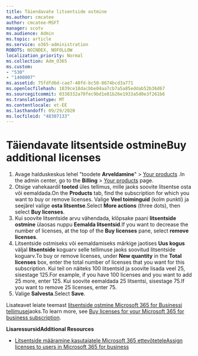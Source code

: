 ```yaml
---
title: Täiendavate litsentside ostmine
ms.author: cmcatee
author: cmcatee-MSFT
manager: scotv
ms.audience: Admin
ms.topic: article
ms.service: o365-administration
ROBOTS: NOINDEX, NOFOLLOW
localization_priority: Normal
ms.collection: Adm_O365
ms.custom:
- "530"
- "1400007"
ms.assetid: 75fdfd6d-cae7-40fd-bc50-8674bcd3a771
ms.openlocfilehash: 1039ce18dacbbe04aa7cb7a5a85eddab52b36d67
ms.sourcegitcommit: 0338332a70fec9bd1e81b26e1933a5d0e3f261b6
ms.translationtype: MT
ms.contentlocale: et-EE
ms.lasthandoff: 09/29/2020
ms.locfileid: "48307133"
---
```

# <a name="buy-additional-licenses"></a><span data-ttu-id="78be4-102">Täiendavate litsentside ostmine</span><span class="sxs-lookup"><span data-stu-id="78be4-102">Buy additional licenses</span></span>

1. <span data-ttu-id="78be4-103">Avage halduskeskus lehel "toodete **Arveldamine**"  >  [Your products](https://go.microsoft.com/fwlink/p/?linkid=842054) .</span><span class="sxs-lookup"><span data-stu-id="78be4-103">In the admin center, go to the **Billing** > [Your products](https://go.microsoft.com/fwlink/p/?linkid=842054) page.</span></span>
2. <span data-ttu-id="78be4-104">Otsige vahekaardil **tooted** üles tellimus, mille jaoks soovite litsentse osta või eemaldada.</span><span class="sxs-lookup"><span data-stu-id="78be4-104">On the **Products** tab, find the subscription for which you want to buy or remove licenses.</span></span> <span data-ttu-id="78be4-105">Valige **Veel toiminguid** (kolm punkti) ja seejärel valige **osta litsentse**.</span><span class="sxs-lookup"><span data-stu-id="78be4-105">Select **More actions** (three dots), then select **Buy licenses**.</span></span>
3. <span data-ttu-id="78be4-106">Kui soovite litsentside arvu vähendada, klõpsake paani **litsentside ostmine** ülaosas nuppu **Eemalda litsentsid**.</span><span class="sxs-lookup"><span data-stu-id="78be4-106">If you want to decrease the number of licenses, at the top of the **Buy licenses** pane, select **remove licenses**.</span></span>
4. <span data-ttu-id="78be4-107">Litsentside ostmiseks või eemaldamiseks märkige jaotises **Uus kogus** väljal **litsentside** koguarv selle tellimuse jaoks soovitud litsentside koguarv.</span><span class="sxs-lookup"><span data-stu-id="78be4-107">To buy or remove licenses, under **New quantity** in the **Total licenses** box, enter the total number of licenses that you want for this subscription.</span></span> <span data-ttu-id="78be4-108">Kui teil on näiteks 100 litsentsid ja soovite lisada veel 25, sisestage 125.</span><span class="sxs-lookup"><span data-stu-id="78be4-108">For example, if you have 100 licenses and you want to add 25 more, enter 125.</span></span> <span data-ttu-id="78be4-109">Kui soovite eemaldada 25 litsentsi, sisestage 75.</span><span class="sxs-lookup"><span data-stu-id="78be4-109">If you want to remove 25 licenses, enter 75.</span></span>
5. <span data-ttu-id="78be4-110">Valige **Salvesta**.</span><span class="sxs-lookup"><span data-stu-id="78be4-110">Select **Save**.</span></span>

<span data-ttu-id="78be4-111">Lisateavet leiate teemast [litsentside ostmine Microsoft 365 for Businessi tellimuse](https://docs.microsoft.com/microsoft-365/commerce/licenses/buy-licenses)jaoks.</span><span class="sxs-lookup"><span data-stu-id="78be4-111">To learn more, see [Buy licenses for your Microsoft 365 for business subscription](https://docs.microsoft.com/microsoft-365/commerce/licenses/buy-licenses).</span></span>

<span data-ttu-id="78be4-112">**Lisaressursid**</span><span class="sxs-lookup"><span data-stu-id="78be4-112">**Additional Resources**</span></span>

- [<span data-ttu-id="78be4-113">Litsentside määramine kasutajatele Microsoft 365 ettevõtetele</span><span class="sxs-lookup"><span data-stu-id="78be4-113">Assign licenses to users in Microsoft 365 for business</span></span>](https://docs.microsoft.com/microsoft-365/admin/manage/assign-licenses-to-users)